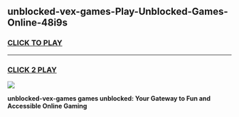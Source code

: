 
## unblocked-vex-games-Play-Unblocked-Games-Online-48i9s
<h3>
<a href="https://premium76.site?title=unblocked-vex-games&ref=24A">CLICK TO PLAY</a></h3>
<hr>

<h3>
<a href="https://premium76.site?title=unblocked-vex-games&ref=24A">CLICK 2 PLAY</a>
  
</h3>

<a href="https://premium76.site?title=unblocked-vex-games&ref=24A"><img src="https://clearcache.store/games.png"></a>


**unblocked-vex-games games unblocked: Your Gateway to Fun and Accessible Online Gaming**
